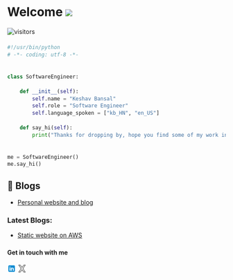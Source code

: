 # Welcome <img src="https://media.giphy.com/media/mGcNjsfWAjY5AEZNw6/giphy.gif" width="50">
####
![visitors](https://visitor-badge.laobi.icu/badge?page_id=keshavbansal015.keshavbansal015)
####

```python
#!/usr/bin/python
# -*- coding: utf-8 -*-


class SoftwareEngineer:

    def __init__(self):
        self.name = "Keshav Bansal"
        self.role = "Software Engineer"
        self.language_spoken = ["kb_HN", "en_US"]

    def say_hi(self):
        print("Thanks for dropping by, hope you find some of my work interesting.")


me = SoftwareEngineer()
me.say_hi()
```

## 📝 Blogs
- [Personal website and blog](https://keshavbansal015.github.io/)

### Latest Blogs:
- [Static website on AWS](https://keshavbansal015.github.io/static-website-aws)

<!-- - Notes of AWS Cloud Practitioner: https://github.com/kananinirav/AWS-Certified-Cloud-Practitioner-Notes -->

###
#### Get in touch with me
<a href="https://www.linkedin.com/in/keshav-bansal-015/"> <img src="/images/Linkedin.png" alt="Linkedin" height="20"/></a> <a href="https://twitter.com/KxBBB015"> <img src="/images/X.png" alt="X" height="20"/></a>
